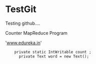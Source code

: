 TestGit
=======

Testing github....

Counter MapReduce Program

'www.edureka.in'

      
    	private static IntWritable count ;
          private Text word = new Text(); 
